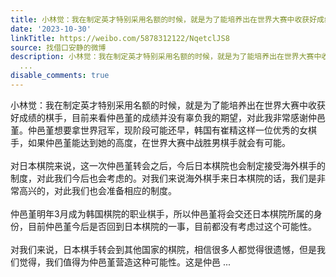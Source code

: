 ```yaml
---
title: 小林觉：我在制定英才特别采用名额的时候，就是为了能培养出在世界大赛中收获好成绩的棋手，目前来看仲邑堇的成绩并没有辜负我的期望，对此我非常感谢仲邑堇。仲...
date: '2023-10-30'
linkTitle: https://weibo.com/5878312122/NqetclJS8
source: 找借口安静的微博
description: 小林觉：我在制定英才特别采用名额的时候，就是为了能培养出在世界大赛中收获好成绩的棋手，目前来看仲邑堇的成绩并没有辜负我的期望，对此我非常感谢仲邑堇。仲邑堇想要拿世界冠军，现阶段可能还早，韩国有崔精这样一位优秀的女棋手，如果仲邑堇能达到她的高度，在世界大赛中战胜男棋手就会有可能。<br><br>对日本棋院来说，这一次仲邑堇转会之后，今后日本棋院也会制定接受海外棋手的制度，对此我们今后也会考虑的。对我们来说海外棋手来日本棋院的话，我们是非常高兴的，对此我们也会准备相应的制度。<br><br>仲邑堇明年3月成为韩国棋院的职业棋手，所以仲邑堇将会交还日本棋院所属的身份，目前仲邑堇今后是否回到日本棋院的一事，目前都没有考虑过这个可能性。<br><br>对我们来说，日本棋手转会到其他国家的棋院，相信很多人都觉得很遗憾，但是我们觉得，我们值得为仲邑堇营造这种可能性。这是仲邑
  ...
disable_comments: true
---
```

小林觉：我在制定英才特别采用名额的时候，就是为了能培养出在世界大赛中收获好成绩的棋手，目前来看仲邑堇的成绩并没有辜负我的期望，对此我非常感谢仲邑堇。仲邑堇想要拿世界冠军，现阶段可能还早，韩国有崔精这样一位优秀的女棋手，如果仲邑堇能达到她的高度，在世界大赛中战胜男棋手就会有可能。<br><br>对日本棋院来说，这一次仲邑堇转会之后，今后日本棋院也会制定接受海外棋手的制度，对此我们今后也会考虑的。对我们来说海外棋手来日本棋院的话，我们是非常高兴的，对此我们也会准备相应的制度。<br><br>仲邑堇明年3月成为韩国棋院的职业棋手，所以仲邑堇将会交还日本棋院所属的身份，目前仲邑堇今后是否回到日本棋院的一事，目前都没有考虑过这个可能性。<br><br>对我们来说，日本棋手转会到其他国家的棋院，相信很多人都觉得很遗憾，但是我们觉得，我们值得为仲邑堇营造这种可能性。这是仲邑 ...